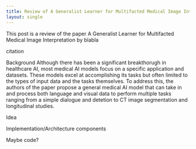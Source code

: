 ```yaml
---
title: Review of A Generalist Learner for Multifacted Medical Image Interpretation
layout: single
---
```

This post is a review of the paper A Generalist Learner for Multifacted Medical Image Interpretation by blabla

citation

Background
Although there has been a significant breakthorugh in healthcare AI, most medical AI models focus on a specific application and datasets. These models excel at accomplishing its tasks but often limited to the types of input data and the tasks themselves. To address this, the authors of the paper propose a general medical AI model that can take in and process both language and visual data to perform multiple tasks ranging from a simple dialogue and detetion to CT image  segmentation and longitudinal studies.   

Idea

Implementation/Architecture components




Maybe code?
